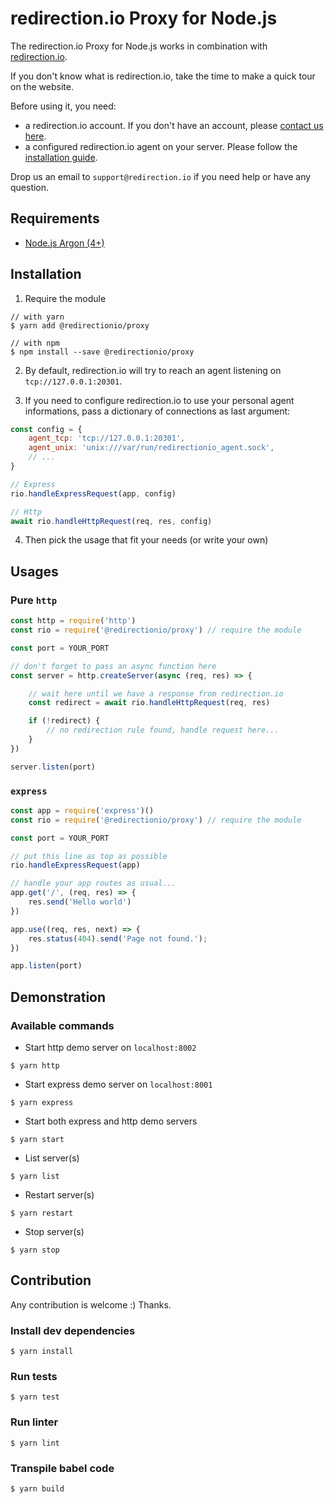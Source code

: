 # redirection.io Proxy for Node.js

The redirection.io Proxy for Node.js works in combination with [redirection.io](https://redirection.io).

If you don't know what is redirection.io, take the time to make a quick tour on the website.

Before using it, you need:
- a redirection.io account. If you don't have an account, please [contact us here](https://redirection.io/contact-us).
- a configured redirection.io agent on your server. Please follow the [installation guide](https://redirection.io/documentation/developer-documentation/installation-of-the-agent).

Drop us an email to `support@redirection.io` if you need help or have any question.

## Requirements

- [Node.js Argon (4+)](https://nodejs.org)

## Installation

1. Require the module

```console
// with yarn
$ yarn add @redirectionio/proxy

// with npm
$ npm install --save @redirectionio/proxy
```

2. By default, redirection.io will try to reach an agent listening on `tcp://127.0.0.1:20301`.

3. If you need to configure redirection.io to use your personal agent informations, pass a dictionary of connections as last argument:
```js
const config = {
    agent_tcp: 'tcp://127.0.0.1:20301',
    agent_unix: 'unix:///var/run/redirectionio_agent.sock',
    // ...
}

// Express
rio.handleExpressRequest(app, config)

// Http
await rio.handleHttpRequest(req, res, config)
```

4. Then pick the usage that fit your needs (or write your own)

## Usages

### Pure `http`

```js
const http = require('http')
const rio = require('@redirectionio/proxy') // require the module

const port = YOUR_PORT

// don't forget to pass an async function here
const server = http.createServer(async (req, res) => {

    // wait here until we have a response from redirection.io
    const redirect = await rio.handleHttpRequest(req, res)

    if (!redirect) {
        // no redirection rule found, handle request here...
    }
})

server.listen(port)
```

### `express`

```js
const app = require('express')()
const rio = require('@redirectionio/proxy') // require the module

const port = YOUR_PORT

// put this line as top as possible
rio.handleExpressRequest(app)

// handle your app routes as usual...
app.get('/', (req, res) => {
    res.send('Hello world')
})

app.use((req, res, next) => {
    res.status(404).send('Page not found.');
})

app.listen(port)
```

## Demonstration

### Available commands

- Start http demo server on `localhost:8002`
```console
$ yarn http
```

- Start express demo server on `localhost:8001`
```console
$ yarn express
```

- Start both express and http demo servers
```console
$ yarn start
```

- List server(s)
```console
$ yarn list
```

- Restart server(s)
```console
$ yarn restart
```

- Stop server(s)
```console
$ yarn stop
```

## Contribution

Any contribution is welcome :) Thanks.

### Install dev dependencies

```console
$ yarn install
```

### Run tests

```console
$ yarn test
```

### Run linter

```console
$ yarn lint
```

### Transpile babel code

```console
$ yarn build
```

